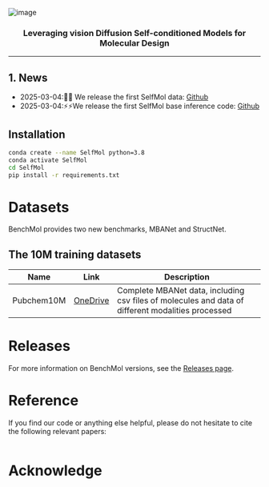 ![image](https://github.com/user-attachments/assets/0338fd63-c540-4ce0-a8d7-55a068cf97b5)


<h3 align="center">Leveraging vision Diffusion Self-conditioned Models for Molecular Design</h3>



---

## 1. News

- 2025-03-04:📂📂 We release the first SelfMol data: [Github](https://github.com/mapengsen/SelfMol)
- 2025-03-04:⚡️⚡️We release the first SelfMol base inference code: [Github]([https://arxiv.org/abs/2409.11340](https://github.com/mapengsen/SelfMol))


## Installation

```bash
conda create --name SelfMol python=3.8
conda activate SelfMol
cd SelfMol
pip install -r requirements.txt
```

# Datasets

BenchMol provides two new benchmarks, MBANet and StructNet.

## The 10M training datasets

| Name   | Link                                                         | Description                                                  |
| ------ | ------------------------------------------------------------ | ------------------------------------------------------------ |
| Pubchem10M | [OneDrive](https://1drv.ms/f/c/53030532e7d1aed6/EkBJ5uQDm8ROn6v1V8W3N6QBM724K5y0xB5ZSjkq0rg8qg?e=71m9XB) | Complete MBANet data, including csv files of molecules and data of different modalities processed |



# Releases

For more information on BenchMol versions, see the [Releases page](https://github.com/HongxinXiang/BenchMol/blob/master/RELEASE.md).

# Reference

If you find our code or anything else helpful, please do not hesitate to cite the following relevant papers:

```xml

```

# Acknowledge
